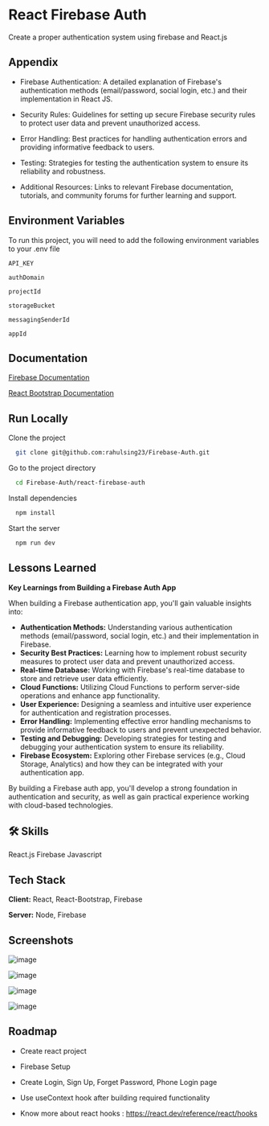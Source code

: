 
# React Firebase Auth

Create a proper authentication system using firebase and React.js


## Appendix

- Firebase Authentication: A detailed explanation of Firebase's authentication methods (email/password, social login, etc.) and their implementation in React JS.

- Security Rules: Guidelines for setting up secure Firebase security rules to protect user data and prevent unauthorized access.

- Error Handling: Best practices for handling authentication errors and providing informative feedback to users.

- Testing: Strategies for testing the authentication system to ensure its reliability and robustness.

- Additional Resources: Links to relevant Firebase documentation, tutorials, and community forums for further learning and support.


## Environment Variables

To run this project, you will need to add the following environment variables to your .env file

`API_KEY`

`authDomain`

`projectId`

`storageBucket`

`messagingSenderId`

`appId`


## Documentation

[Firebase Documentation](https://firebase.google.com/docs/auth)

[React Bootstrap Documentation](https://react-bootstrap.netlify.app/docs/getting-started/introduction)


## Run Locally

Clone the project

```bash
  git clone git@github.com:rahulsing23/Firebase-Auth.git
```

Go to the project directory

```bash
  cd Firebase-Auth/react-firebase-auth
```

Install dependencies

```bash
  npm install
```

Start the server

```bash
  npm run dev
```


## Lessons Learned

**Key Learnings from Building a Firebase Auth App**

When building a Firebase authentication app, you'll gain valuable insights into:

* **Authentication Methods:** Understanding various authentication methods (email/password, social login, etc.) and their implementation in Firebase.
* **Security Best Practices:** Learning how to implement robust security measures to protect user data and prevent unauthorized access.
* **Real-time Database:** Working with Firebase's real-time database to store and retrieve user data efficiently.
* **Cloud Functions:** Utilizing Cloud Functions to perform server-side operations and enhance app functionality.
* **User Experience:** Designing a seamless and intuitive user experience for authentication and registration processes.
* **Error Handling:** Implementing effective error handling mechanisms to provide informative feedback to users and prevent unexpected behavior.
* **Testing and Debugging:** Developing strategies for testing and debugging your authentication system to ensure its reliability.
* **Firebase Ecosystem:** Exploring other Firebase services (e.g., Cloud Storage, Analytics) and how they can be integrated with your authentication app.

By building a Firebase auth app, you'll develop a strong foundation in authentication and security, as well as gain practical experience working with cloud-based technologies.



## 🛠 Skills
React.js Firebase Javascript

## Tech Stack

**Client:** React, React-Bootstrap, Firebase

**Server:** Node, Firebase


## Screenshots


![image](https://github.com/user-attachments/assets/4e1b4fe8-3dbc-444b-b6a0-d729e153a04c)


![image](https://github.com/user-attachments/assets/150711a8-dee3-4391-b1c7-1bb9f1fda6ef)

![image](https://github.com/user-attachments/assets/ebbefa4d-6879-4bf4-a46b-a9d6a7b04126)

![image](https://github.com/user-attachments/assets/4561d1ad-6c9c-4bee-898d-a5c01de20867)

## Roadmap

- Create react project

- Firebase Setup

- Create Login, Sign Up, Forget Password, Phone Login page

- Use useContext hook after building required functionality

- Know more about react hooks : https://react.dev/reference/react/hooks

